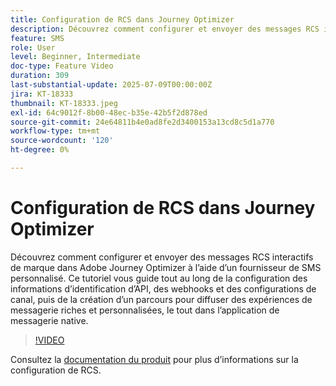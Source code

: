 ```yaml
---
title: Configuration de RCS dans Journey Optimizer
description: Découvrez comment configurer et envoyer des messages RCS interactifs de marque dans Adobe Journey Optimizer à l’aide d’un fournisseur de SMS personnalisé. Ce tutoriel vous guide tout au long de la configuration des informations d’identification d’API, des webhooks et des configurations de canal, puis de la création d’un parcours pour diffuser des expériences de messagerie riches et personnalisées, le tout dans l’application de messagerie native.
feature: SMS
role: User
level: Beginner, Intermediate
doc-type: Feature Video
duration: 309
last-substantial-update: 2025-07-09T00:00:00Z
jira: KT-18333
thumbnail: KT-18333.jpeg
exl-id: 64c9012f-8b00-48ec-b35e-42b5f2d878ed
source-git-commit: 24e64811b4e0ad8fe2d3400153a13cd8c5d1a770
workflow-type: tm+mt
source-wordcount: '120'
ht-degree: 0%

---
```


# Configuration de RCS dans Journey Optimizer

Découvrez comment configurer et envoyer des messages RCS interactifs de marque dans Adobe Journey Optimizer à l’aide d’un fournisseur de SMS personnalisé. Ce tutoriel vous guide tout au long de la configuration des informations d’identification d’API, des webhooks et des configurations de canal, puis de la création d’un parcours pour diffuser des expériences de messagerie riches et personnalisées, le tout dans l’application de messagerie native.

>[!VIDEO](https://video.tv.adobe.com/v/3464755/?learn=on&enablevpops)

Consultez la [documentation du produit](https://experienceleague.adobe.com/fr/docs/journey-optimizer/using/channels/sms/configure-sms/sms-configuration) pour plus d’informations sur la configuration de RCS.
